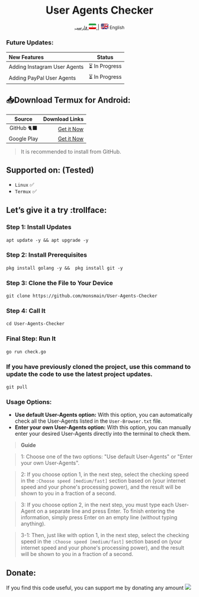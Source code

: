 <div align="center"> <h1>User Agents Checker</h1>
</div>
<div align="center">
    <p>
        <a href="README-FA.md">
            <small>فارسی</small>
            <img src='https://github.com/monsmain/ighack/blob/main/images/Flag-iran.png' alt='persian' style='width: 20px;height: 15px;border-radius: 3px;' />
        </a>
        | 
       <img src='https://github.com/monsmain/ighack/blob/main/images/flag-en.png' alt='English' style='width: 20px;height: 15px;border-radius: 3px;' />
        <small>English</small>
    </p>
</div>

### Future Updates:
| New Features | Status |
|:---|:---:|
| Adding Instagram User Agents | ⏳ In Progress |
| Adding PayPal User Agents | ⏳ In Progress |

## 📥Download Termux for Android:
| Source | Download Links
|:--------:| -------------:|
| GitHub 🐈‍⬛|[Get it Now](https://github.com/termux/termux-app/releases)|
| Google Play|[Get it Now](https://play.google.com/store/apps/details?id=com.termux)|                 
> It is recommended to install from GitHub.

## Supported on: (Tested)
- `Linux` ✅
- `Termux` ✅
## Let’s give it a try :trollface:
### Step 1: Install Updates
```
apt update -y && apt upgrade -y
```
### Step 2: Install Prerequisites
```
pkg install golang -y &&  pkg install git -y
```
### Step 3: Clone the File to Your Device
```
git clone https://github.com/monsmain/User-Agents-Checker
```
### Step 4: Call It
```
cd User-Agents-Checker
```
### Final Step: Run It
```
go run check.go
```
### If you have previously cloned the project, use this command to update the code to use the latest project updates.
```
git pull
```
### Usage Options:
- **Use default User-Agents option:** With this option, you can automatically check all the User-Agents listed in the `User-Browser.txt` file.
- **Enter your own User-Agents option:** With this option, you can manually enter your desired User-Agents directly into the terminal to check them.

> **Guide**

> 1: Choose one of the two options: "Use default User-Agents" or "Enter your own User-Agents".

> 2: If you choose option 1, in the next step, select the checking speed in the `:Choose speed [medium/fast]` section based on (your internet speed and your phone's processing power), and the result will be shown to you in a fraction of a second.

> 3: If you choose option 2, in the next step, you must type each User-Agent on a separate line and press Enter. To finish entering the information, simply press Enter on an empty line (without typing anything).

> 3-1: Then, just like with option 1, in the next step, select the checking speed in the `:Choose speed [medium/fast]` section based on (your internet speed and your phone's processing power), and the result will be shown to you in a fraction of a second.

## Donate:
If you find this code useful, you can support me by donating any amount <a href="https://monsmain.github.io/index.html#timeline03-1l"><img src="https://img.shields.io/badge/Donate-E5322D?style=for-the-badge&logo=ilovepdf&logoColor=white" /></a>











